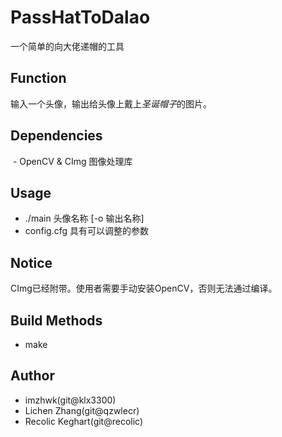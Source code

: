 # PassHatToDalao

一个简单的向大佬递帽的工具

## Function

输入一个头像，输出给头像上戴上*圣诞帽子*的图片。

## Dependencies

  - OpenCV & CImg 图像处理库
  
## Usage

  - ./main 头像名称 [-o 输出名称]
  - config.cfg 具有可以调整的参数
## Notice

CImg已经附带。使用者需要手动安装OpenCV，否则无法通过编译。

## Build Methods

  - make
  
## Author

  - imzhwk(git@klx3300)
  - Lichen Zhang(git@qzwlecr)
  - Recolic Keghart(git@recolic)
